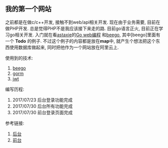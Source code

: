 ## 我的第一个网站

之前都是在做c/c++开发, 接触不到web/api相关开发. 现在由于业务需要, 目前在做PHP开发. 总是觉得PHP不是我应该接下来走的路.
目前go语言正火, 目前正在学习go相关开发. 入门就在看[astaxie](https://github.com/astaxie)的[Go web编程](https://github.com/astaxie/build-web-application-with-golang/blob/master/zh/preface.md)
和[beego](https://beego.me), 其中[beego]里面有一个 **Todo** 的例子. 不过这个例子的内容都是放在**map**中,
就产生个想法把这个东西使用数据库做起来, 同时把他作为一个网站放在阿里云上.

使用到的技术:
1. [beego](https://beego.me)
2. [gorm](http://jinzhu.me/gorm/crud.html)
3. [jwt]()

编写历程:
1. 2017/07/23 后台登录功能完成
2. 2017/07/30 后台所有功能完成
3. 2017/07/30 前台登录页面完成

参考链接:
1. [后台](https://github.com/ikeikeikeike/beego-samples)
2. [前台](http://www.html5tricks.com/9-useful-html5-css3-login-form.html)